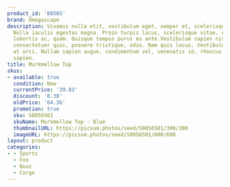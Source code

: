 ```yaml
---
product_id: '00565'
brand: Omegascape
description: Vivamus nulla elit, vestibulum eget, semper et, scelerisque eget, lacus.
  Nulla iaculis egestas magna. Proin turpis lacus, scelerisque vitae, elementum at,
  lobortis ac, quam. Quisque tempus purus eu ante.Vestibulum sapien nisl, ornare auctor,
  consectetuer quis, posuere tristique, odio. Nam quis lacus. Vestibulum auctor tortor
  at orci. Nullam sapien augue, condimentum vel, venenatis id, rhoncus pellentesque,
  sapien.
title: Murkmellow Top
skus:
- available: true
  condition: New
  currentPrice: '39.83'
  discount: '0.38'
  oldPrice: '64.36'
  promotion: true
  sku: S0056501
  skuName: Murkmellow Top - Blue
  thumbnailURL: https://picsum.photos/seed/S0056501/300/300
  imageURL: https://picsum.photos/seed/S0056501/600/600
layout: product
categories:
- - Sports
  - Foo
  - Quuz
  - Corge
---
```

